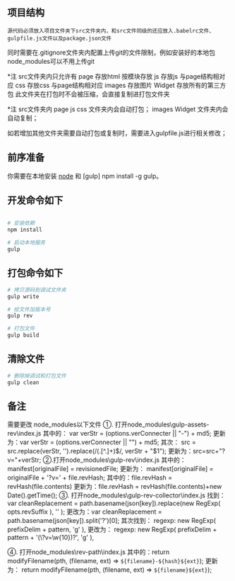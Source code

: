 
## 项目结构
    源代码必须放入项目文件夹下src文件夹内，和src文件同级的还应放入.babelrc文件、gulpfile.js文件以及package.json文件
   同时需要在.gitignore文件夹内配置上传git的文件限制，例如安装好的本地包node_modules可以不用上传git


   *注  src文件夹内只允许有
   page  存放html 按模块存放
   js    存放js 与page结构相对应
   css   存放css 与page结构相对应
   images   存放图片
   Widget   存放所有的第三方包 此文件夹在打包时不会被压缩，会直接复制进打包文件夹

   *注
   src文件夹内  page js css  文件夹内会自动打包；
                images Widget 文件夹内会自动复制；
   
   如若增加其他文件夹需要自动打包或复制时，需要进入gulpfile.js进行相关修改；
## 前序准备

你需要在本地安装 [node](http://nodejs.org/) 和 [gulp]  npm install -g gulp。


## 开发命令如下

```bash

# 安装依赖
npm install

# 启动本地服务
gulp
```
## 打包命令如下

```bash
# 拷贝源码到调试文件夹
gulp write

# 给文件加版本号
gulp rev

# 打包文件
gulp build
```

## 清除文件

```bash
# 删除掉调试和打包文件
gulp clean

```

## 备注
需要更改 node_modules以下文件
①. 打开node_modules\gulp-assets-rev\index.js
    其中的： var verStr = (options.verConnecter || "-") + md5;
   更新为：var verStr = (options.verConnecter || "") + md5;
   其次： src = src.replace(verStr, '').replace(/(\.[^\.]+)$/, verStr + "$1");
   更新为：src=src+"?v="+verStr;
②.打开node_modules\gulp-rev\index.js
    其中的： manifest[originalFile] = revisionedFile;
   更新为： manifest[originalFile] = originalFile + '?v=' + file.revHash;
   其中的：file.revHash = revHash(file.contents)
   更新为：file.revHash = revHash(file.contents)+new Date().getTime();
③. 打开node_modules\gulp-rev-collector\index.js
   找到： var cleanReplacement =  path.basename(json[key]).replace(new RegExp( opts.revSuffix ), '' );
    更改为：var cleanReplacement =  path.basename(json[key]).split('?')[0];
     其次找到： regexp: new RegExp( prefixDelim + pattern, 'g' ),
      更改为： regexp: new RegExp( prefixDelim + pattern + '(\\?v=\\w{10})?', 'g' ),

④. 打开node_modules\rev-path\index.js
   其中的：return modifyFilename(pth, (filename, ext) => `${filename}-${hash}${ext}`);
   更新为： return modifyFilename(pth, (filename, ext) => `${filename}${ext}`);



